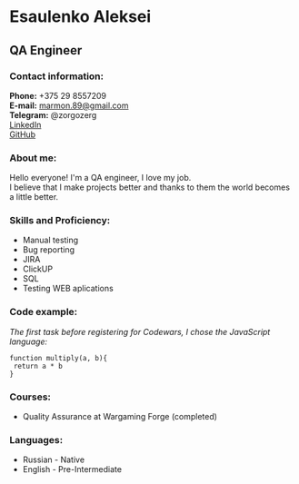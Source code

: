 # Esaulenko Aleksei

## QA Engineer

### Contact information:
**Phone:** +375 29 8557209  
**E-mail:** marmon.89@gmail.com  
**Telegram:** @zorgozerg  
[LinkedIn](https://www.linkedin.com/in/aleksei-esaulenko-92178b1a1/)  
[GitHub](https://github.com/RenFray)  

### About me:
Hello everyone!
I'm a QA engineer, I love my job.  
I believe that I make projects better and thanks to them the world becomes a little better.

### Skills and Proficiency:
- Manual testing
- Bug reporting
- JIRA
- ClickUP
- SQL
- Testing WEB aplications

### Code example:
*The first task before registering for Codewars, I chose the JavaScript language:*
```
function multiply(a, b){
 return a * b
}
```

### Courses:
- Quality Assurance at Wargaming Forge (completed)

### Languages:
- Russian - Native
- English - Pre-Intermediate